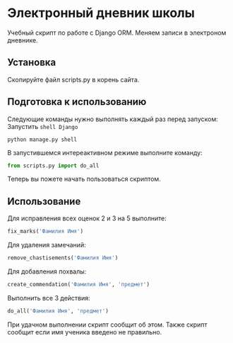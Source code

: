 # Электронный дневник школы

Учебный скрипт по работе с Django ORM. Меняем записи в электроном дневнике.

## Установка
Скопируйте файл scripts.py в корень сайта.
## Подготовка к использованию

Следующие команды нужно выполнять каждый раз перед запуском:
Запустить `shell Django`

```
python manage.py shell
```
В запустившемся интереактивном режиме выполните команду:

```python
from scripts.py import do_all
```
Теперь вы пожете начать пользоваться скриптом.

## Использование
Для исправления всех оценок 2 и 3 на 5 выполните:
```python
fix_marks('Фамилия Имя')
```
Для удаления замечаний:
```python
remove_chastisements('Фамилия Имя')
```
Для добавления похвалы:
```python
create_commendation('Фамилия Имя', 'предмет')
```
Выполнить все 3 действия:
```python
do_all('Фамилия Имя', 'предмет')
```
При удачном выполнении скрипт сообщит об этом. Также скрипт сообщит если имя ученика введено не правильно.